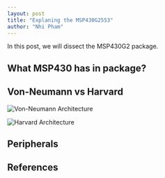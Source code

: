 ```yaml
---
layout: post
title: "Explaning the MSP430G2553"
author: "Nhi Pham"
---
```


In this post, we will dissect the MSP430G2 package.

## What MSP430 has in package?

## Von-Neumann vs Harvard

![Von-Neumann Architecture](/assets/img/von-neumann.PNG)

![Harvard Architecture](/assets/img/harvard.PNG)

## Peripherals

## References

